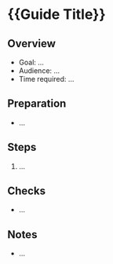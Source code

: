 # {{Guide Title}}

## Overview

- Goal: …
- Audience: …
- Time required: …

## Preparation

- …

## Steps

1. …

## Checks

- …

## Notes

- …
